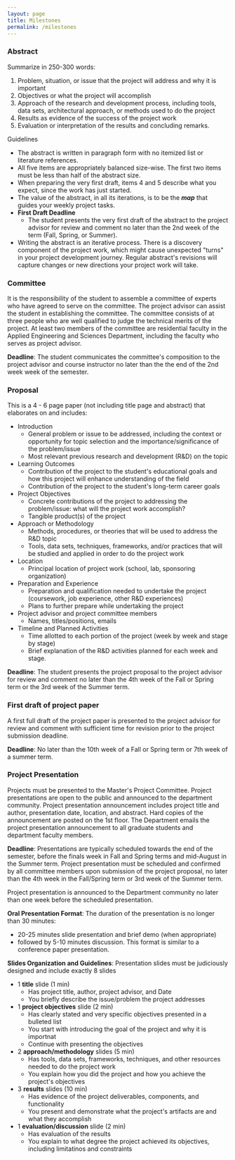 ```yaml
---
layout: page
title: Milestones
permalink: /milestones
---
```


### Abstract

Summarize in 250-300 words:

1. Problem, situation, or issue that the project will address and why it is important
2. Objectives or what the project will accomplish
3. Approach of the research and development process, including tools, data sets, architectural approach, or methods used to do the project
4. Results as evidence of the success of the project work
5. Evaluation or interpretation of the results and concluding remarks. 

Guidelines

* The abstract is written in paragraph form with no itemized list or literature references. 
* All five items are appropriately balanced size-wise. The first two items must be less than half of the abstract size. 
* When preparing the very first draft, items 4 and 5 describe what you expect, since the work has just started.
* The value of the abstract, in all its iterations, is to be the ***map*** that guides your weekly project tasks. 
* **First Draft Deadline**
  * The student presents the very first draft of the abstract to the project advisor for review and comment no later than the 2nd week of the term (Fall, Spring, or Summer). 
* Writing the abstract is an iterative process. There is a discovery component of the project work, which might cause unexpected "turns" in your project development journey. Regular abstract's revisions will capture changes or new directions your project work will take.

### Committee

It is the responsibility of the student to assemble a committee of experts who have agreed to serve on the committee. The project advisor can assist the student in establishing the committee. The committee consists of at three people who are well qualified to judge the technical merits of the project. At least two members of the committee are residential faculty in the Applied Engineering and Sciences Department, including the faculty who serves as project advisor.

**Deadline**: The student communicates the committee's composition to the project advisor and course instructor no later than the the end of the 2nd week week of the semester.

### Proposal

This is a 4 - 6 page paper (not including title page and abstract) that elaborates on and includes:

- Introduction
  - General problem or issue to be addressed, including the context or opportunity for topic selection and the importance/significance of the problem/issue
  - Most relevant previous research and development (R\&D) on the topic
- Learning Outcomes
  - Contribution of the project to the student's educational goals and how this project will enhance understanding of the field
  - Contribution of the project to the student's long-term career goals
- Project Objectives
  - Concrete contributions of the project to addressing the problem/issue: what will the project work accomplish?
  - Tangible product(s) of the project
- Approach or Methodology
  - Methods, procedures, or theories that will be used to address the R\&D topic
  - Tools, data sets, techniques, frameworks, and/or practices that will be studied and applied in order to do the project work
- Location
  - Principal location of project work (school, lab, sponsoring organization)
- Preparation and Experience
  - Preparation and qualification needed to undertake the project (coursework, job experience, other R\&D experiences)
  - Plans to further prepare while undertaking the project
- Project advisor and project committee members
  - Names, titles/positions, emails
- Timeline and Planned Activities
  - Time allotted to each portion of the project (week by week and stage by stage)
  - Brief explanation of the R\&D activities planned for each week and stage.

**Deadline**: The student presents the project proposal to the project advisor for review and comment no later than the 4th week of the Fall or Spring term or the 3rd week of the Summer term.

### **First draft of project paper**

A first full draft of the project paper is presented to the project advisor for review and comment with sufficient time for revision prior to the project submission deadline.

**Deadline**: No later than the 10th week of a Fall or Spring term or 7th week of a summer term.

### Project Presentation
Projects must be presented to the Master&#39;s Project Committee. Project presentations are open to the public and announced to the department community. Project presentation announcement includes project title and author, presentation date, location, and abstract. Hard copies of the announcement are posted on the 1st floor. The Department emails the project presentation announcement to all graduate students and department faculty members.

**Deadline**: Presentations are typically scheduled towards the end of the semester, before the finals week in Fall and Spring terms and mid-August in the Summer term. Project presentation must be scheduled and confirmed by all committee members upon submission of the project proposal, no later than the 4th week in the Fall/Spring term or 3rd week of the Summer term.

Project presentation is announced to the Department community no later than one week before the scheduled presentation.

**Oral Presentation Format**:
The duration of the presentation is no longer than 30 minutes: 
* 20-25 minutes slide presentation and brief demo (when appropriate)
* followed by 5-10 minutes discussion. 
This format is similar to a conference paper presentation. 

**Slides Organization and Guidelines**:
Presentation slides must be judiciously designed and include exactly 8 slides
* 1 **title** slide (1 min)
  * Has project title, author, project advisor, and Date
  * You briefly describe the issue/problem the project addresses
* 1 **project objectives** slide (2 min)
  * Has clearly stated and very specific objectives presented in a bulleted list
  * You start with introducing  the goal of the project and why it is importnat
  * Continue with presenting the objectives
* 2 **approach/methodology** slides (5 min)
  * Has tools, data sets, frameworks, techniques, and other resources needed to do the project work
  * You explain how you did the project and how you achieve the project's objectives
* 3 **results** slides (10 min)
  * Has evidence of the project deliverables, components, and functionality
  * You present and demonstrate what the project's artifacts are and what they accomplish
* 1 **evaluation/discussion** slide (2 min)
  * Has evaluation of the results
  * You explain to what degree the project achieved its objectives, including limitatinos and constraints
 




